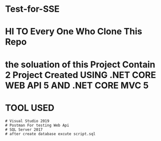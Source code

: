 # Test-for-SSE


# HI TO Every One Who Clone This Repo

# the soluation of this Project Contain 2 Project Created  USING .NET CORE WEB API 5  AND .NET CORE MVC 5

# TOOL USED 
	# Visual Studio 2019
	# Postman For testing Web Api
	# SQL Server 2017
	# after create database excute script.sql
	
